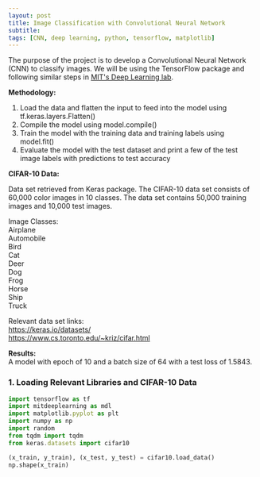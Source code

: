 ```yaml
---
layout: post
title: Image Classification with Convolutional Neural Network
subtitle: 
tags: [CNN, deep learning, python, tensorflow, matplotlib]
---
```


The purpose of the project is to develop a Convolutional Neural Network (CNN) to classify images. We will be using the TensorFlow package and following similar steps in [MIT's Deep Learning lab](https://github.com/aamini/introtodeeplearning/blob/master/lab2/Part1_MNIST.ipynb).

**Methodology:**

1. Load the data and flatten the input to feed into the model using tf.keras.layers.Flatten()
2. Compile the model using model.compile()
3. Train the model with the training data and training labels using model.fit()
4. Evaluate the model with the test dataset and print a few of the test image labels with predictions to test accuracy

**CIFAR-10 Data:**

Data set retrieved from Keras package. The CIFAR-10 data set consists of 60,000 color images in 10 classes. The data set contains 50,000 training images and 10,000 test images.

Image Classes:   
Airplane   
Automobile   
Bird   
Cat   
Deer   
Dog   
Frog   
Horse   
Ship   
Truck   

Relevant data set links:   
https://keras.io/datasets/   
https://www.cs.toronto.edu/~kriz/cifar.html   

**Results:**   
A model with epoch of 10 and a batch size of 64 with a test loss of 1.5843.   

### 1. Loading Relevant Libraries and CIFAR-10 Data
```javascript
import tensorflow as tf 
import mitdeeplearning as mdl
import matplotlib.pyplot as plt
import numpy as np
import random
from tqdm import tqdm
from keras.datasets import cifar10
```
```python
(x_train, y_train), (x_test, y_test) = cifar10.load_data()
np.shape(x_train)
```

